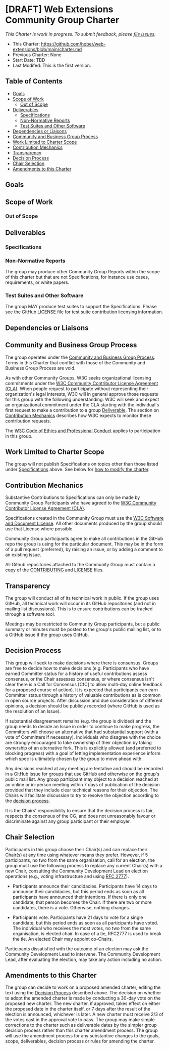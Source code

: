 # [DRAFT] Web Extensions Community Group Charter

*This Charter is work in progress. To submit feedback,
please [file issues](https://github.com/hober/web-extensions/issues).*

  * This Charter: https://github.com/hober/web-extensions/blob/main/charter.md
  * Previous Charter: None
  * Start Date: TBD
  * Last Modifed: This is the first version.

<!-- START doctoc generated TOC please keep comment here to allow auto update -->
<!-- DON'T EDIT THIS SECTION, INSTEAD RE-RUN doctoc TO UPDATE -->
## Table of Contents

- [Goals](#goals)
- [Scope of Work](#scope-of-work)
  - [Out of Scope](#out-of-scope)
- [Deliverables](#deliverables)
  - [Specifications](#specifications)
  - [Non-Normative Reports](#non-normative-reports)
  - [Test Suites and Other Software](#test-suites-and-other-software)
- [Dependencies or Liaisons](#dependencies-or-liaisons)
- [Community and Business Group Process](#community-and-business-group-process)
- [Work Limited to Charter Scope](#work-limited-to-charter-scope)
- [Contribution Mechanics](#contribution-mechanics)
- [Transparency](#transparency)
- [Decision Process](#decision-process)
- [Chair Selection](#chair-selection)
- [Amendments to this Charter](#amendments-to-this-charter)

<!-- END doctoc generated TOC please keep comment here to allow auto update -->

## Goals

## Scope of Work

### Out of Scope

## Deliverables

### Specifications

### Non-Normative Reports

The group may produce other Community Group Reports within the scope of
this charter but that are not Specifications, for instance use cases,
requirements, or white papers.

### Test Suites and Other Software

The group MAY produce test suites to support the Specifications. Please
see the GitHub LICENSE file for test suite contribution licensing
information.

## Dependencies or Liaisons

## Community and Business Group Process

The group operates under the [Community and Business
Group Process](https://www.w3.org/community/about/agreements/). Terms in this Charter that conflict with those of the
Community and Business Group Process are void.

As with other Community Groups, W3C seeks organizational licensing
commitments under the [W3C Community
Contributor License Agreement (CLA)](http://www.w3.org/community/about/agreements/cla/). When people request to
participate without representing their organization's legal interests,
W3C will in general approve those requests for this group with the
following understanding: W3C will seek and expect an organizational
commitment under the CLA starting with the individual's first request to
make a contribution to a group [Deliverable](#deliverables).
The section on [Contribution Mechanics](#contribution-mechanics) describes
how W3C expects to monitor these contribution requests.

The [W3C Code of
Ethics and Professional Conduct](https://www.w3.org/Consortium/cepc/) applies to participation in
this group.

## Work Limited to Charter Scope

The group will not publish Specifications on topics other than those
listed under [Specifications](#specifications) above. See
below for [how to modify the charter](#amendments-to-this-charter).

## Contribution Mechanics

Substantive Contributions to Specifications can only be made by Community
Group Participants who have agreed to the [W3C Community
Contributor License Agreement (CLA)](http://www.w3.org/community/about/agreements/cla/).

Specifications created in the Community Group must use the 
[W3C Software and Document License](http://www.w3.org/Consortium/Legal/2015/copyright-software-and-document). All other documents produced by
the group should use that License where possible.

Community Group participants agree to make all contributions in the
GitHub repo the group is using for the particular document. This may be
in the form of a pull request (preferred), by raising an issue, or by
adding a comment to an existing issue.

All Github repositories attached to the Community Group must contain a
copy of the [CONTRIBUTING](https://github.com/w3c/licenses/blob/master/CG-CONTRIBUTING.md)
and [LICENSE](https://github.com/w3c/licenses/blob/master/CG-LICENSE.md)
files.

## Transparency

The group will conduct all of its technical work in public. If the group
uses GitHub, all technical work will occur in its GitHub repositories
(and not in mailing list discussions). This is to ensure contributions
can be tracked through a software tool.

Meetings may be restricted to Community Group participants, but a public
summary or minutes must be posted to the group's public mailing list, or
to a GitHub issue if the group uses GitHub.

## Decision Process

This group will seek to make decisions where there is consensus. Groups
are free to decide how to make decisions (e.g. Participants who have
earned Committer status for a history of useful contributions assess
consensus, or the Chair assesses consensus, or where consensus isn't
clear there is a Call for Consensus [CfC] to allow multi-day online
feedback for a proposed course of action). It is expected that
participants can earn Committer status through a history of valuable
contributions as is common in open source projects. After discussion and
due consideration of different opinions, a decision should be publicly
recorded (where GitHub is used as the resolution of an Issue).

If substantial disagreement remains (e.g. the group is divided) and the
group needs to decide an Issue in order to continue to make progress, the
Committers will choose an alternative that had substantial support (with
a vote of Committers if necessary). Individuals who disagree with the
choice are strongly encouraged to take ownership of their objection by
taking ownership of an alternative fork. This is explicitly allowed (and
preferred to blocking progress) with a goal of letting implementation
experience inform which spec is ultimately chosen by the group to move
ahead with.

Any decisions reached at any meeting are tentative and should be recorded
in a GitHub Issue for groups that use GitHub and otherwise on the group's
public mail list. Any group participant may object to a decision reached
at an online or in-person meeting within 7 days of publication of the
decision provided that they include clear technical reasons for their
objection. The Chairs will facilitate discussion to try to resolve the
objection according to the [decision process](#decision-process).

It is the Chairs' responsibility to ensure that the decision process is
fair, respects the consensus of the CG, and does not unreasonably favour
or discriminate against any group participant or their employer.

## Chair Selection

Participants in this group choose their Chair(s) and can replace their
Chair(s) at any time using whatever means they prefer. However, if 5
participants, no two from the same organisation, call for an election,
the group must use the following process to replace any current Chair(s)
with a new Chair, consulting the Community Development Lead on election
operations (e.g., voting infrastructure and using [RFC 2777](https://tools.ietf.org/html/rfc2777)).

  * Participants announce their candidacies. Participants have 14 days to
    announce their candidacies, but this period ends as soon as all
    participants have announced their intentions. If there is only one
    candidate, that person becomes the Chair. If there are two or more
    candidates, there is a vote. Otherwise, nothing changes.

  * Participants vote. Participants have 21 days to vote for a single
    candidate, but this period ends as soon as all participants have voted.
    The individual who receives the most votes, no two from the same
    organisation, is elected chair. In case of a tie, RFC2777 is used to
    break the tie. An elected Chair may appoint co-Chairs.

Participants dissatisfied with the outcome of an election may ask the
Community Development Lead to intervene. The Community Development Lead,
after evaluating the election, may take any action including no action.

## Amendments to this Charter

The group can decide to work on a proposed amended charter, editing the
text using the [Decision Process](#decision-process) described above.
The decision on whether to adopt the amended charter is made by
conducting a 30-day vote on the proposed new charter. The new charter, if
approved, takes effect on either the proposed date in the charter itself,
or 7 days after the result of the election is announced, whichever is
later. A new charter must receive 2/3 of the votes cast in the approval
vote to pass. The group may make simple corrections to the charter such
as deliverable dates by the simpler group decision process rather than
this charter amendment process. The group will use the amendment process
for any substantive changes to the goals, scope, deliverables, decision
process or rules for amending the charter.
